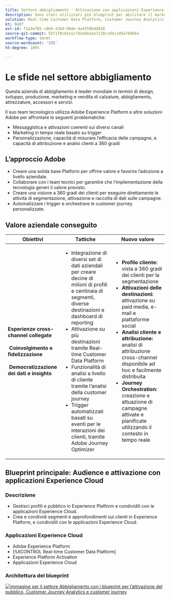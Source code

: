 ```yaml
---
title: Settore abbigliamento - Attivazione con applicazioni Experience Cloud
description: Sono stati utilizzati più blueprint per abilitare il marketing in tempo reale, l’attivazione cross-channel e l’analisi cross-channel.
solution: Real-time Customer Data Platform, Customer Journey Analytics, Journey Orchestration
kt: 9487
exl-id: f1a3e785-c804-43bd-90de-da4359bdd810
source-git-commit: 5bf1f0c01e1c7d2ebb2ae7228cc04c149a789664
workflow-type: tm+mt
source-wordcount: '335'
ht-degree: 100%

---
```


# Le sfide nel settore abbigliamento

Questa azienda di abbigliamento è leader mondiale in termini di design, sviluppo, produzione, marketing e vendita di calzature, abbigliamento, attrezzature, accessori e servizi.

Il suo team tecnologico utilizza Adobe Experience Platform e altre soluzioni Adobe per affrontare le seguenti problematiche:

* Messaggistica e attivazioni coerenti sui diversi canali
* Marketing in tempo reale basato su trigger
* Personalizzazione, capacità di misurare l’efficacia delle campagne, e capacità di attribuzione e analisi clienti a 360 gradii

## L’approccio Adobe

* Creare una solida base Platform per offrire valore e favorire l’adozione a livello aziendale.
* Collaborare con i team tecnici per garantire che l’implementazione della tecnologia generi il valore previsto.
* Creare una visione a 360 gradi dei clienti per eseguire direttamente le attività di segmentazione, attivazione e raccolta di dati sulle campagne.
* Automatizzare i trigger e orchestrare le customer journey personalizzate.

## Valore aziendale conseguito

| Obiettivi | Tattiche | Nuovo valore |
|---|---|---|
| **Esperienze cross-channel collegate **<br></br>** Coinvolgimento e fidelizzazione **<br></br>** Democratizzazione dei dati e insights**</ul> | <ul><li>Integrazione di diversi set di dati aziendali per creare decine di milioni di profili e centinaia di segmenti, diverse destinazioni e dashboard di reporting</li><li>Attivazione su più destinazioni tramite Real-time Customer Data Platform</li><li>Funzionalità di analisi a livello di cliente tramite l’analisi della customer journey</li><li>Trigger automatizzati basati su eventi per le interazioni dei clienti, tramite Adobe Journey Optimizer</li></ul> | <ul><li><strong>Profilo cliente: </strong>vista a 360 gradi dei clienti per la segmentazione</li><li><strong>Attivazioni delle destinazioni: </strong>attivazione su paid media, e-mail e piattaforme social</li><li><strong>Analisi cliente e attribuzione: </strong>analisi di attribuzione cross-channel disponibile ad hoc e facilmente distribuita<li><strong>Journey Orchestration: </strong> creazione e attuazione di campagne attivate e pianificate utilizzando il contesto in tempo reale</li></ul> |

## Blueprint principale: Audience e attivazione con applicazioni Experience Cloud

### Descrizione

<ul><li>Gestisci profili e pubblico in Experience Platform e condividili con le applicazioni Experience Cloud.</li><li>Crea e condividi segmenti e approfondimenti sui clienti in Experience Platform, e condividili con le applicazioni Experience Cloud.</li></ul>

### Applicazioni Experience Cloud

<ul><li>Adobe Experience Platform</li><li>[!UICONTROL Real-time Customer Data Platform]</li><li>Experience Platform Activation</li><li>Applicazioni Experience Cloud</li></ul>

### Architettura del blueprint

<a href="https://experienceleague.adobe.com/docs/blueprints-learn/architecture/audience-activation/platform-and-applications.html?lang=it"><img alt="immagine per il settore Abbigliamento con i blueprint per l’attivazione del pubblico, Customer Journey Analytics e customer journey" src="https://experienceleague.adobe.com/docs/blueprints-learn/assets/aep+apps.svg?lang=en" class="modal-image"/></a>

